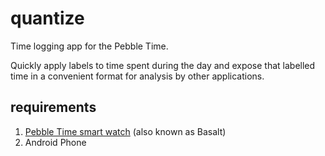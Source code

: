 # quantize

Time logging app for the Pebble Time.

Quickly apply labels to time spent during the day and expose that labelled time in a convenient format for analysis by other applications.

## requirements

1. [Pebble Time smart watch](https://www.pebble.com/buy-pebble-time-smartwatch) (also known as Basalt)
2. Android Phone
